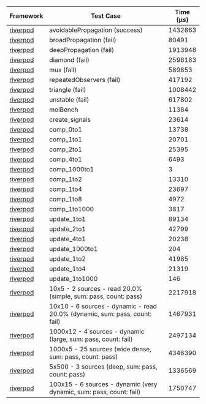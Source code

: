 | Framework | Test Case | Time (μs) |
| --- | --- | --- |
| [riverpod](https://github.com/rrousselGit/riverpod) | avoidablePropagation (success) | 1432863 |
| [riverpod](https://github.com/rrousselGit/riverpod) | broadPropagation (fail) | 80491 |
| [riverpod](https://github.com/rrousselGit/riverpod) | deepPropagation (fail) | 1913948 |
| [riverpod](https://github.com/rrousselGit/riverpod) | diamond (fail) | 2598183 |
| [riverpod](https://github.com/rrousselGit/riverpod) | mux (fail) | 589853 |
| [riverpod](https://github.com/rrousselGit/riverpod) | repeatedObservers (fail) | 417192 |
| [riverpod](https://github.com/rrousselGit/riverpod) | triangle (fail) | 1008442 |
| [riverpod](https://github.com/rrousselGit/riverpod) | unstable (fail) | 617802 |
| [riverpod](https://github.com/rrousselGit/riverpod) | molBench | 11384 |
| [riverpod](https://github.com/rrousselGit/riverpod) | create_signals | 23614 |
| [riverpod](https://github.com/rrousselGit/riverpod) | comp_0to1 | 13738 |
| [riverpod](https://github.com/rrousselGit/riverpod) | comp_1to1 | 20701 |
| [riverpod](https://github.com/rrousselGit/riverpod) | comp_2to1 | 25395 |
| [riverpod](https://github.com/rrousselGit/riverpod) | comp_4to1 | 6493 |
| [riverpod](https://github.com/rrousselGit/riverpod) | comp_1000to1 | 3 |
| [riverpod](https://github.com/rrousselGit/riverpod) | comp_1to2 | 13310 |
| [riverpod](https://github.com/rrousselGit/riverpod) | comp_1to4 | 23697 |
| [riverpod](https://github.com/rrousselGit/riverpod) | comp_1to8 | 4972 |
| [riverpod](https://github.com/rrousselGit/riverpod) | comp_1to1000 | 3817 |
| [riverpod](https://github.com/rrousselGit/riverpod) | update_1to1 | 89134 |
| [riverpod](https://github.com/rrousselGit/riverpod) | update_2to1 | 42799 |
| [riverpod](https://github.com/rrousselGit/riverpod) | update_4to1 | 20238 |
| [riverpod](https://github.com/rrousselGit/riverpod) | update_1000to1 | 204 |
| [riverpod](https://github.com/rrousselGit/riverpod) | update_1to2 | 41985 |
| [riverpod](https://github.com/rrousselGit/riverpod) | update_1to4 | 21319 |
| [riverpod](https://github.com/rrousselGit/riverpod) | update_1to1000 | 146 |
| [riverpod](https://github.com/rrousselGit/riverpod) | 10x5 - 2 sources - read 20.0% (simple, sum: pass, count: pass) | 2217918 |
| [riverpod](https://github.com/rrousselGit/riverpod) | 10x10 - 6 sources - dynamic - read 20.0% (dynamic, sum: pass, count: fail) | 1467931 |
| [riverpod](https://github.com/rrousselGit/riverpod) | 1000x12 - 4 sources - dynamic (large, sum: pass, count: fail) | 2497134 |
| [riverpod](https://github.com/rrousselGit/riverpod) | 1000x5 - 25 sources (wide dense, sum: pass, count: pass) | 4346390 |
| [riverpod](https://github.com/rrousselGit/riverpod) | 5x500 - 3 sources (deep, sum: pass, count: pass) | 1336569 |
| [riverpod](https://github.com/rrousselGit/riverpod) | 100x15 - 6 sources - dynamic (very dynamic, sum: pass, count: fail) | 1750747 |
